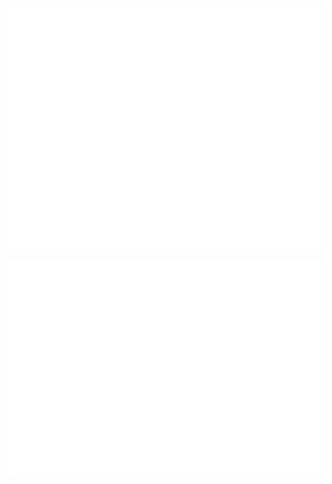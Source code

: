 ![Metrics](/github-metrics.svg)

![Metrics](/metrics.plugin.isocalendar.fullyear.svg)

<!---
Richard5678/Richard5678 is a ✨ special ✨ repository because its `README.md` (this file) appears on your GitHub profile.
You can click the Preview link to take a look at your changes.
--->
